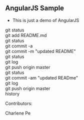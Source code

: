 AngularJS Sample
----------------
- This is just a demo of AngularJS

git status  
git add README.md  
git status  
git commit -a  
git commit -m "updated README"  
git status  
git log  
git push origin master  
git status  
git commit -am "updated READme"  
git log  
git push origin master  
history  


Contributors:

Charlene Pe